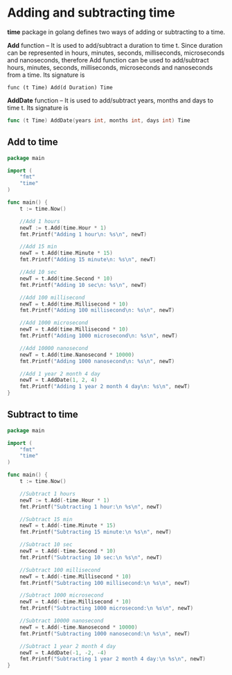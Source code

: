 # Adding and subtracting time

**time** package in golang defines two ways of adding or subtracting to a time.

**Add** function – It is used to add/subtract a duration to time t. Since duration
can be represented in hours, minutes, seconds, milliseconds, microseconds and
nanoseconds, therefore Add function can be used to add/subtract hours, minutes,
seconds, milliseconds, microseconds and nanoseconds from a time. Its signature is

```
func (t Time) Add(d Duration) Time
```

**AddDate** function – It is used to add/subtract years, months and days to time t.
Its signature is

```go
func (t Time) AddDate(years int, months int, days int) Time
```

## Add to time

```go
package main

import (
    "fmt"
    "time"
)

func main() {
    t := time.Now()

    //Add 1 hours
    newT := t.Add(time.Hour * 1)
    fmt.Printf("Adding 1 hour\n: %s\n", newT)

    //Add 15 min
    newT = t.Add(time.Minute * 15)
    fmt.Printf("Adding 15 minute\n: %s\n", newT)

    //Add 10 sec
    newT = t.Add(time.Second * 10)
    fmt.Printf("Adding 10 sec\n: %s\n", newT)

    //Add 100 millisecond
    newT = t.Add(time.Millisecond * 10)
    fmt.Printf("Adding 100 millisecond\n: %s\n", newT)

    //Add 1000 microsecond
    newT = t.Add(time.Millisecond * 10)
    fmt.Printf("Adding 1000 microsecond\n: %s\n", newT)

    //Add 10000 nanosecond
    newT = t.Add(time.Nanosecond * 10000)
    fmt.Printf("Adding 1000 nanosecond\n: %s\n", newT)

    //Add 1 year 2 month 4 day
    newT = t.AddDate(1, 2, 4)
    fmt.Printf("Adding 1 year 2 month 4 day\n: %s\n", newT)
}
```

## Subtract to time

```go
package main

import (
    "fmt"
    "time"
)

func main() {
    t := time.Now()

    //Subtract 1 hours
    newT := t.Add(-time.Hour * 1)
    fmt.Printf("Subtracting 1 hour:\n %s\n", newT)

    //Subtract 15 min
    newT = t.Add(-time.Minute * 15)
    fmt.Printf("Subtracting 15 minute:\n %s\n", newT)

    //Subtract 10 sec
    newT = t.Add(-time.Second * 10)
    fmt.Printf("Subtracting 10 sec:\n %s\n", newT)

    //Subtract 100 millisecond
    newT = t.Add(-time.Millisecond * 10)
    fmt.Printf("Subtracting 100 millisecond:\n %s\n", newT)

    //Subtract 1000 microsecond
    newT = t.Add(-time.Millisecond * 10)
    fmt.Printf("Subtracting 1000 microsecond:\n %s\n", newT)

    //Subtract 10000 nanosecond
    newT = t.Add(-time.Nanosecond * 10000)
    fmt.Printf("Subtracting 1000 nanosecond:\n %s\n", newT)

    //Subtract 1 year 2 month 4 day
    newT = t.AddDate(-1, -2, -4)
    fmt.Printf("Subtracting 1 year 2 month 4 day:\n %s\n", newT)
}
```
